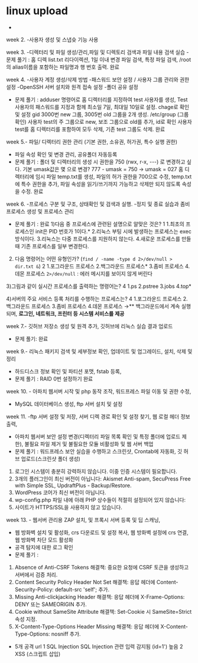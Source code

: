 # linux upload

- 


week 2. -사용자 생성 및 스냅슛 기능 사용

week 3. -디렉터리 및 파일 생성/관리,파일 및 디렉토리 검색과 파일 내용 검색 실습
-문제 풀기 : 홈 디렉 list.txt 리다이렉션, 1일 이내 변경 파일 검색, 특정 파일 검색, /root의 alias이름을 포함하는 파일명과 행 번호 출력. 완료

week 4. -사용자 계정 생성/삭제 방법⁠
-패스워드 보안 설정⁠ / 사용자 그룹 관리와 권한 설정
-OpenSSH 서버 설치와 원격 접속 설정⁠
-폴더 공유 설정
- 문제 풀기 : adduser 명령어로 홈 디렉터리를 지정하여 test 사용자를 생성,
Test 사용자의 패스워드를 지정과 함께 최소일 7일, 최대일 10일로 설정.
chage로 확인 및 설정
gid 3000번 new 그룹, 3005번 old 그룹을 2개 생성.
/etc/group (그룹 확인)
사용자 test의 주 그룹으로 new, 보조 그룹으로 old를 추가, id로 확인
사용자 test를 홈 디렉터리를 포함하여 모두 삭제, 기존 test 그룹도 삭제. 완료

week 5.- 파일/ 디렉터리 권한 관리⁠ (기본 권한, 소유권, 허가권, 특수 실행 권한)
   - 파일 속성 확인 및 변경 관리, 공유폴더 자동등록
- 문제 풀기 : 폴더 및 디렉터리의 생성 시 권한을 750 (rwx, r-x, ---) 로 변경하고 싶다. 기본 umask값은 몇 으로 변경? 777 - umask = 750 → umask = 027
홈 디렉터리에 임시 파일 temp.txt를 생성, 파일의 허가 권한을 700으로 수정, temp.txt에 특수 권한을 추가, 파일 속성을 읽기/쓰기까지 가능하고 삭제만 되지 않도록 속성을 수정. 완료

week 6. -프로세스 구분 및 구조, 상태확인 및 검색과 실행.
   -정지 및 종료 실습과 좀비 프로세스 생성 및 프로세스 관리
- 문제 풀기 : 완료
1)다음 중 프로세스에 관련된 설명으로 알맞은 것은? 1
1.최초의 프로세스인 init은 PID 번호가 1이다.*
2.리눅스 부팅 시에 발생하는 프로세스는 exec 방식이다.
3.리눅스는 다중 프로세스를 지원하지 않는다.
4.새로운 프로세스를 만들 때 기존 프로세스를 일부 변경한다.

2) 다음 명령어는 어떤 유형인가? (`find / -name -type d 2>/dev/null > dir.txt &`) 2
1.포그라운드 프로세스
2.백그라운드 프로세스*
3.좀비 프로세스
4.데몬 프로세스
`2>/dev/null` : 에러 메시지를 보이지 않게 버린다

3)그림과 같이 실시간 프로세스를 출력하는 명령어는? 4
1.ps
2.pstree
3.jobs
4.top*

4)서버의 주요 서비스 등록 처리를 수행하는 프로세스는? 4
1.포그라운드 프로세스
2.백그라운드 프로세스
3.좀비 프로세스
4.데몬 프로세스 →** 백그라운드에서 계속 실행되며, **로그인, 네트워크, 프린터 등 시스템 서비스를 제공**

week 7.- 깃허브 저장소 생성 및 원격 추가, 깃허브에 리눅스  실습 결과 업로드
- 문제 풀기: 완료

week 9.- 리눅스 패키지 검색 및 세부정보 확인, 업데이트 및 업그레이드, 설치, 삭제 및 정리
  - 하드디스크 정보 확인 및 파티션 포맷, fstab 등록,
  - 문제 풀기 : RAID 0번 설정하기 완료

week 10. - 아파치 웹서버 시작 및 php 동작 조작, 워드프레스 파일 이동 및 권한 수정, 
- MySQL 데이터베이스 생성, ftp 서버 설치 및 설정

week 11. -ftp 서버 설정 및 저장, 서버 디렉 경로 확인 및 설정 찾기, 웹 로컬 헤더 정보 출력, 
- 아파치 웹서버 보안 설정 변경(디렉터리 파일 목록 확인 및 특정 폴더에 업로드 제한), 불필요 파일 제거 및 불필요한 모듈 비활성화 및 웹 서버 백업
- 문제 풀기 : 워드프레스 보안 실습을 수행하고 스크린샷, Crontab에 자동화, 깃 허브 업로드(스크린샷 폴더 생성)
1) 로그인 시스템이 충분히 강력하지 않습니다. 이중 인증 시스템이 필요합니다.
2) 3개의 플러그인이 최신 버전이 아닙니다: Akismet Anti-spam, SecuPress Free with Simple SSL, UpdraftPlus - Backup/Restore.
3) WordPress 코어가 최신 버전이 아닙니다.
4) wp-config.php 파일 내에 아래 PHP 상수들이 적절히 설정되어 있지 않습니다:
5) 사이트가 HTTPS/SSL을 사용하지 않고 있습니다.

week 13. - 웹서버 관리용 ZAP 설치, 및 프록시 서버 등록 및 딥 스캐닝,
- 웹 방화벽 설치 및 활성화, crs 다운로드 및 설정 복사, 웹 방화벽 설정에 crs 연결, 웹 방화벽 차단 모드 활성화
- 공격 탐지에 대한 로그 확인
- 문제 풀기 : 
1) Absence of Anti-CSRF Tokens
해결책: 중요한 요청에 CSRF 토큰을 생성하고 서버에서 검증 처리.
2) Content Security Policy Header Not Set
해결책: 응답 헤더에 Content-Security-Policy: default-src 'self'; 추가.
3) Missing Anti-clickjacking Header
해결책: 응답 헤더에 X-Frame-Options: DENY 또는 SAMEORIGIN 추가.
4) Cookie without SameSite Attribute
해결책: Set-Cookie 시 SameSite=Strict 속성 지정.
5) X-Content-Type-Options Header Missing
해결책: 응답 헤더에 X-Content-Type-Options: nosniff 추가.
- 5개 공격 url
1	SQL Injection	SQL Injection 		관련 입력 감지됨 (id=1')	높음
2	XSS (스크립트 삽입)	<script> 		태그 포함된 요청 탐지됨	중간
3	LFI (파일 포함 공격)	../../etc/passwd 	경로 접근 시도 감지	높음
4	Command Injection	;whoami 		명령어 삽입 시도 탐지됨	높음
5	Path Traversal	../../../etc/shadow 		경로 접근 시도 감지	높음

13. - 시스템 모니터링 부하 테스트 실습, cpu 상세 분석 및  cpu 과부화 테스트 실습,  메모리 과부화 테스트 및 자원 확인
- 네트워크 과부화 테스트 실습 및 자원 확인
- 문제 풀기 : 분석 결과
htop 기준, 테스트 직후 CPU 사용률 급상승
load average가 급격히 증가하며 시스템 반응 속도 저하
병렬 요청 처리로 RAM 사용량 수 GB 까지 증가
프로세스 수가 많아짐에 따라 스왑 사용 가능성도 있음

